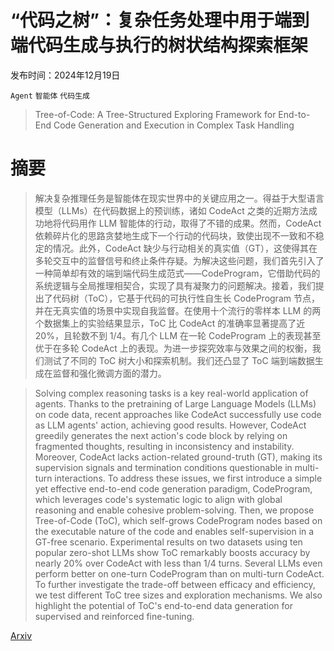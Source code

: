 # “代码之树”：复杂任务处理中用于端到端代码生成与执行的树状结构探索框架

发布时间：2024年12月19日

`Agent` `智能体` `代码生成`

> Tree-of-Code: A Tree-Structured Exploring Framework for End-to-End Code Generation and Execution in Complex Task Handling

# 摘要

> 解决复杂推理任务是智能体在现实世界中的关键应用之一。得益于大型语言模型（LLMs）在代码数据上的预训练，诸如 CodeAct 之类的近期方法成功地将代码用作 LLM 智能体的行动，取得了不错的成果。然而，CodeAct 依赖碎片化的思路贪婪地生成下一个行动的代码块，致使出现不一致和不稳定的情况。此外，CodeAct 缺少与行动相关的真实值（GT），这使得其在多轮交互中的监督信号和终止条件存疑。为解决这些问题，我们首先引入了一种简单却有效的端到端代码生成范式——CodeProgram，它借助代码的系统逻辑与全局推理相契合，实现了具有凝聚力的问题解决。接着，我们提出了代码树（ToC），它基于代码的可执行性自生长 CodeProgram 节点，并在无真实值的场景中实现自我监督。在使用十个流行的零样本 LLM 的两个数据集上的实验结果显示，ToC 比 CodeAct 的准确率显著提高了近 20%，且轮数不到 1/4。有几个 LLM 在一轮 CodeProgram 上的表现甚至优于在多轮 CodeAct 上的表现。为进一步探究效率与效果之间的权衡，我们测试了不同的 ToC 树大小和探索机制。我们还凸显了 ToC 端到端数据生成在监督和强化微调方面的潜力。

> Solving complex reasoning tasks is a key real-world application of agents. Thanks to the pretraining of Large Language Models (LLMs) on code data, recent approaches like CodeAct successfully use code as LLM agents' action, achieving good results. However, CodeAct greedily generates the next action's code block by relying on fragmented thoughts, resulting in inconsistency and instability. Moreover, CodeAct lacks action-related ground-truth (GT), making its supervision signals and termination conditions questionable in multi-turn interactions. To address these issues, we first introduce a simple yet effective end-to-end code generation paradigm, CodeProgram, which leverages code's systematic logic to align with global reasoning and enable cohesive problem-solving. Then, we propose Tree-of-Code (ToC), which self-grows CodeProgram nodes based on the executable nature of the code and enables self-supervision in a GT-free scenario. Experimental results on two datasets using ten popular zero-shot LLMs show ToC remarkably boosts accuracy by nearly 20% over CodeAct with less than 1/4 turns. Several LLMs even perform better on one-turn CodeProgram than on multi-turn CodeAct. To further investigate the trade-off between efficacy and efficiency, we test different ToC tree sizes and exploration mechanisms. We also highlight the potential of ToC's end-to-end data generation for supervised and reinforced fine-tuning.

[Arxiv](https://arxiv.org/abs/2412.15305)